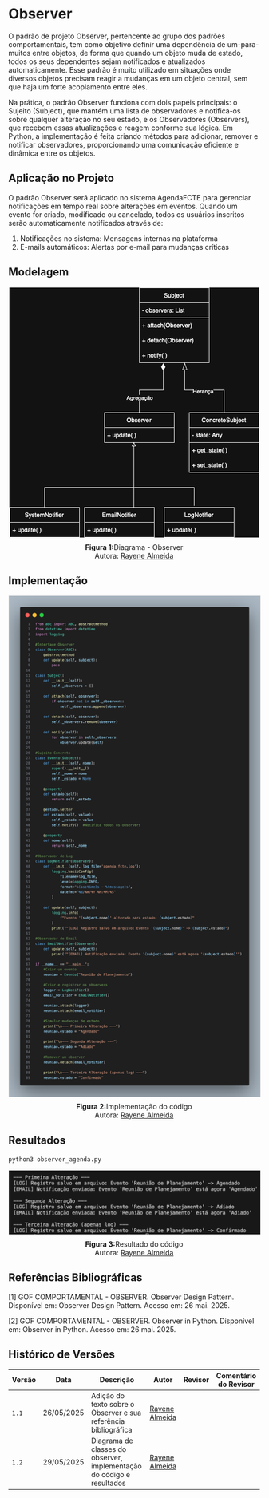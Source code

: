 # Observer
O padrão de projeto Observer, pertencente ao grupo dos padrões comportamentais, tem como objetivo definir uma dependência de um-para-muitos entre objetos, de forma que quando um objeto muda de estado, todos os seus dependentes sejam notificados e atualizados automaticamente. Esse padrão é muito utilizado em situações onde diversos objetos precisam reagir a mudanças em um objeto central, sem que haja um forte acoplamento entre eles.

Na prática, o padrão Observer funciona com dois papéis principais: o Sujeito (Subject), que mantém uma lista de observadores e notifica-os sobre qualquer alteração no seu estado, e os Observadores (Observers), que recebem essas atualizações e reagem conforme sua lógica. Em Python, a implementação é feita criando métodos para adicionar, remover e notificar observadores, proporcionando uma comunicação eficiente e dinâmica entre os objetos.

## Aplicação no Projeto
O padrão Observer será aplicado no sistema AgendaFCTE para gerenciar notificações em tempo real sobre alterações em eventos. Quando um evento for criado, modificado ou cancelado, todos os usuários inscritos serão automaticamente notificados através de:

1. Notificações no sistema: Mensagens internas na plataforma
2. E-mails automáticos: Alertas por e-mail para mudanças críticas


## Modelagem

<div align="center">
    <img src="../../../assets/Observer/observer.drawio.png" alt="Diagrama de classes Observer" style="max-width: 100%; border: 1px solid #eee;">
    <p style="margin-top: 0.5em;">
        <strong>Figura 1:</strong>Diagrama - Observer<br>
        Autora: <a href="https://github.com/rayenealmeida" target="_blank" rel="noopener noreferrer">Rayene Almeida</a>
    </p>
</div>


## Implementação 

<div align="center">
    <img src="../../../assets/Observer/observer.code.png" alt="Implementação do código observer" style="max-width: 100%; border: 1px solid #eee;">
    <p style="margin-top: 0.5em;">
        <strong>Figura 2:</strong>Implementação do código<br>
        Autora: <a href="https://github.com/rayenealmeida" target="_blank" rel="noopener noreferrer">Rayene Almeida</a>
    </p>
</div>

## Resultados

```
python3 observer_agenda.py

```

<div align="center">
    <img src="../../../assets/Observer/observer.resultado.png" alt="Resultado do código observer" style="max-width: 100%; border: 1px solid #eee;">
    <p style="margin-top: 0.5em;">
        <strong>Figura 3:</strong>Resultado do código<br>
        Autora: <a href="https://github.com/rayenealmeida" target="_blank" rel="noopener noreferrer">Rayene Almeida</a>
    </p>
</div>

## Referências Bibliográficas

[<a id='ref1'>1</a>] GOF COMPORTAMENTAL - OBSERVER. Observer Design Pattern. Disponível em: Observer Design Pattern. Acesso em: 26 mai. 2025.

[<a id='ref2'>2</a>] GOF COMPORTAMENTAL - OBSERVER. Observer in Python. Disponível em: Observer in Python. Acesso em: 26 mai. 2025.

## Histórico de Versões

| Versão | Data       | Descrição                                                      | Autor                                            | Revisor | Comentário do Revisor |
|--------|------------|----------------------------------------------------------------|--------------------------------------------------|---------|-----------------------|
| `1.1`  | 26/05/2025 | Adição do texto sobre o Observer e sua referência bibliográfica     | [Rayene Almeida](https://github.com/rayenealmeida) |         |                       |
| `1.2`  | 29/05/2025 | Diagrama de classes do observer, implementação do código e resultados | [Rayene Almeida](https://github.com/rayenealmeida) |         |                       |